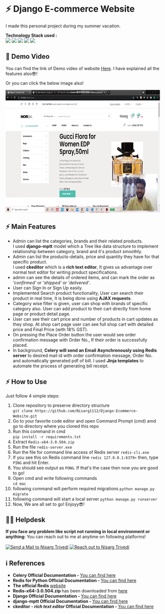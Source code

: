 # ⚡️ Django E-commerce Website

I made this personal project during my summer vacation.

**Technology Stack used :**<br>
<img src="https://img.shields.io/badge/Python-FFD43B?style=for-the-badge&logo=python&logoColor=darkgreen" > <img src="https://img.shields.io/badge/JavaScript-323330?style=for-the-badge&logo=javascript&logoColor=F7DF1E" >  <img src="https://img.shields.io/badge/Django-092E20?style=for-the-badge&logo=django&logoColor=green" > <img src="https://img.shields.io/badge/redis-CC0000.svg?&style=for-the-badge&logo=redis&logoColor=white" > <img src="https://img.shields.io/badge/SQLite-07405E?style=for-the-badge&logo=sqlite&logoColor=white" >


## 🎥  Demo Video

You can find the link of Demo video of website <a href="https://www.youtube.com/watch?v=XlS9Rv6rsQk">Here</a>. I have explained all the features also😎!

Or you can click the below image also!

<a href="https://www.youtube.com/watch?v=XlS9Rv6rsQk"><img src="django_web1_Moment.jpg" height=400px title="Click Here to watch Demo Video"></a>

## ⚡️ Main Features

<ul type='round'>
<li>Admin can list the categories, brands and their related products. <br>I used <strong>django-mptt</strong> model which a Tree like data structure to implement relationship between category, brand and it's product smoothly.</li> 
<li>Admin can list the products-details, price and quantity they have for that specific product.<br>
I used <strong>ckeditor</strong> which is a <strong>rich text editor</strong>, It gives us advantage over normal text editor for writing product specifications.</li>

<li>admin can see the details of ordered items, and can mark the order as <i>'confirmed'</i> or <i>'shipped'</i> or <i>'delivered'</i>. </li>
<li>User can Sign In or Sign Up easily.</li>
<li>Implemented Search product functionality, User can search their product in real time, It is being done using <strong>AJAX requests</strong>.</li>
<li>Category wise filter is given, user can shop with brands of specific category also.
User can add product to their cart directly from home page or product detail page.</li>
<li>User can see their cart price and number of products in cart updates as they shop. At shop cart page user can see full shop cart with detailed price and Final Price (with 18% GST).</li>
<li>On pressing the Place Order button the user would see order confirmation message with Order No., If their order is successfully placed.</li>
<li>In background, <strong>Celery will send an Email Asynchronously using Redis server</strong> to desired mail id with order confirmation message, Order No. and automatically generated pdf of bill. I used <strong>Jinja templates</strong> to automate the process of generating bill receipt.</li>
</ul>

## ⚡️ How to Use


Just follow 4 simple steps:

1. Clone repository to preserve directory structure<br>
`git clone https://github.com/Nisarg1112/Django-Ecommerce-Website.git`
2. Go to your favorite code editor and open Command Prompt (cmd) amd go to directory where you cloned this repo
3. Run this command in cmd<br>
   `pip install -r requirements.txt`
4. Extract `Redis-x64-3.0.504.zip`
5. Run the file `redis-server.exe`
6. Run the file for command line access of Redis server `redis-cli.exe`
7. If you see this on Redis command line 
   `redis 127.0.0.1:6379>` then,
   type `PING` and hit Enter.
8. You should see output as `PONG`. If that's the case then now you are good to go!
8. Open cmd and write following commands<br>
   `cd mac`
9.  following command will perform required migrations
   `python manage.py migrate`
11. following command will start a local server
   `python manage.py runserver`
11. Now, We are all set to go! Enjoyy😎!
   
## 🙋‍♂️ Helpdesk

**If you face any problem like script not running in local environment or anything:** You can reach out to me at anytime on following platforms!
<br>
<br>
<a href="mailto:nisargtrivedi054@gmail.com" target="_blank"> <img src="https://img.shields.io/badge/Gmail-D14836?style=for-the-badge&logo=gmail&logoColor=white" title="Send a Mail to Nisarg Trivedi"></a> <a href="https://www.linkedin.com/in/nisargtrivedi1112" target="_blank"> <img src="https://img.shields.io/badge/LinkedIn-0077B5?style=for-the-badge&logo=linkedin&logoColor=white" title="Reach out to Nisarg Trivedi"></a>

## ℹ References

<ul type='square'>
  <li><strong>Celery Official Documentation - </strong><a href='https://docs.celeryproject.org/en/stable/'>You can find here</a></li>
  <li><strong>Redis for Python Official Documentation - </strong><a href='https://pypi.org/project/redis/'>You can find here</a></li>
  <li><strong>The official Redis </strong><a href='https://redis.io/documentation'>website</a></a></li>
  <li><strong>Redis-x64-3.0.504.zip </strong> has been downloaded from <a href='https://github.com/microsoftarchive/redis/releases/tag/win-3.0.504'>here</a></a></li>
  <li><strong>Django Official Documentation - </strong><a href='https://docs.djangoproject.com/en/3.2/'>You can find here</a></li>
  <li><strong>django-mptt Official Documentation - </strong><a href='https://django-mptt.readthedocs.io/en/latest/'>You can find here</a></li>
  <li><strong>ckeditor - <i>rich text editor</i> Official Documentation - </strong><a href='https://django-ckeditor.readthedocs.io/en/latest/'>You can find here</a></li>
</ul>